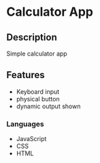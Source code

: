 # Calculator App

## Description
Simple calculator app

## Features
- Keyboard input
- physical button
- dynamic output shown

### Languages
- JavaScript
- CSS
- HTML

